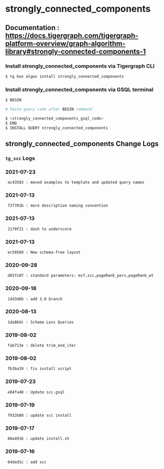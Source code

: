# strongly_connected_components
## Documentation : https://docs.tigergraph.com/tigergraph-platform-overview/graph-algorithm-library#strongly-connected-components-1
### Install strongly_connected_components via Tigergraph CLI
```bash
$ tg box algos install strongly_connected_components
```
### Install strongly_connected_components via GSQL terminal
```bash
$ BEGIN 

# Paste query code after BEGIN command

$ <strongly_connected_components_gsql_code>
$ END 
$ INSTALL QUERY strongly_connected_components
```
## strongly_connected_components Change Logs

### `tg_scc` Logs
### 2021-07-23 
	 ac43583 : moved examples to template and updated query names
### 2021-07-13 
	 f37701b : more descriptive naming convention
### 2021-07-13 
	 2170f21 : dash to underscore
### 2021-07-13 
	 ec58568 : New schema-free layout
### 2020-09-28 
	 d65fc07 : standard parameters: msf,scc,pageRank_pers,pageRank_wt
### 2020-09-18 
	 14d3d6b : add 3.0 branch
### 2020-08-13 
	 1da86dc : Schema Less Queries
### 2019-08-02 
	 fab713e : delete trim_end_iter
### 2019-08-02 
	 fb3ba39 : fix install script
### 2019-07-23 
	 e84fa48 : Update scc.gsql
### 2019-07-19 
	 f932b80 : update scc install
### 2019-07-17 
	 60a4916 : update install.sh
### 2019-07-16 
	 64ded1c : add scc
